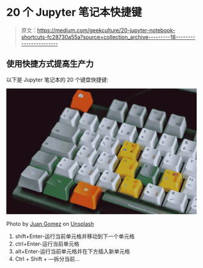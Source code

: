 # 20 个 Jupyter 笔记本快捷键

> 原文：<https://medium.com/geekculture/20-jupyter-notebook-shortcuts-fc28730a55a?source=collection_archive---------18----------------------->

## 使用快捷方式提高生产力

以下是 Jupyter 笔记本的 20 个键盘快捷键:

![](img/bcc769c46ce456891fef9203ee08b5a1.png)

Photo by [Juan Gomez](https://unsplash.com/es/@nosoylasonia?utm_source=unsplash&utm_medium=referral&utm_content=creditCopyText) on [Unsplash](https://unsplash.com/s/photos/shortcuts?utm_source=unsplash&utm_medium=referral&utm_content=creditCopyText)

1.  shift+Enter-运行当前单元格并移动到下一个单元格
2.  ctrl+Enter-运行当前单元格
3.  alt+Enter-运行当前单元格并在下方插入新单元格
4.  Ctrl + Shift + —拆分当前…